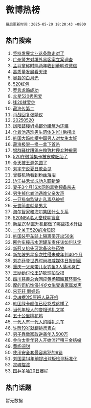# 微博热榜

`最后更新时间：2025-05-20 18:20:43 +0800`

## 热门搜索

1. [坚持发展实业这条路走对了](https://m.weibo.cn/search?containerid=100103type%3D1%26t%3D10%26q%3D%23%E5%9D%9A%E6%8C%81%E5%8F%91%E5%B1%95%E5%AE%9E%E4%B8%9A%E8%BF%99%E6%9D%A1%E8%B7%AF%E8%B5%B0%E5%AF%B9%E4%BA%86%23&stream_entry_id=51&isnewpage=1&extparam=seat%3D1%26filter_type%3Drealtimehot%26stream_entry_id%3D51%26c_type%3D51%26dgr%3D0%26cate%3D10103%26q%3D%2523%25E5%259D%259A%25E6%258C%2581%25E5%258F%2591%25E5%25B1%2595%25E5%25AE%259E%25E4%25B8%259A%25E8%25BF%2599%25E6%259D%25A1%25E8%25B7%25AF%25E8%25B5%25B0%25E5%25AF%25B9%25E4%25BA%2586%2523%26pos%3D0%26display_time%3D1747736442%26pre_seqid%3D17477364424110334470939)
1. [广州警方对境外黑客案立案调查](https://m.weibo.cn/search?containerid=100103type%3D1%26t%3D10%26q%3D%23%E5%B9%BF%E5%B7%9E%E8%AD%A6%E6%96%B9%E5%AF%B9%E5%A2%83%E5%A4%96%E9%BB%91%E5%AE%A2%E6%A1%88%E7%AB%8B%E6%A1%88%E8%B0%83%E6%9F%A5%23&stream_entry_id=31&isnewpage=1&extparam=seat%3D1%26stream_entry_id%3D31%26q%3D%2523%25E5%25B9%25BF%25E5%25B7%259E%25E8%25AD%25A6%25E6%2596%25B9%25E5%25AF%25B9%25E5%25A2%2583%25E5%25A4%2596%25E9%25BB%2591%25E5%25AE%25A2%25E6%25A1%2588%25E7%25AB%258B%25E6%25A1%2588%25E8%25B0%2583%25E6%259F%25A5%2523%26dgr%3D0%26pos%3D0%26filter_type%3Drealtimehot%26flag%3D0%26realpos%3D1%26c_type%3D31%26lcate%3D5001%26cate%3D5001%26band_rank%3D1%26display_time%3D1747736442%26pre_seqid%3D17477364424110334470939)
1. [孟羽童称时隔两年收到董明珠微信](https://m.weibo.cn/search?containerid=100103type%3D1%26t%3D10%26q%3D%23%E5%AD%9F%E7%BE%BD%E7%AB%A5%E7%A7%B0%E6%97%B6%E9%9A%94%E4%B8%A4%E5%B9%B4%E6%94%B6%E5%88%B0%E8%91%A3%E6%98%8E%E7%8F%A0%E5%BE%AE%E4%BF%A1%23&stream_entry_id=31&isnewpage=1&extparam=seat%3D1%26stream_entry_id%3D31%26q%3D%2523%25E5%25AD%259F%25E7%25BE%25BD%25E7%25AB%25A5%25E7%25A7%25B0%25E6%2597%25B6%25E9%259A%2594%25E4%25B8%25A4%25E5%25B9%25B4%25E6%2594%25B6%25E5%2588%25B0%25E8%2591%25A3%25E6%2598%258E%25E7%258F%25A0%25E5%25BE%25AE%25E4%25BF%25A1%2523%26dgr%3D0%26pos%3D1%26filter_type%3Drealtimehot%26flag%3D2%26realpos%3D2%26c_type%3D31%26lcate%3D5001%26cate%3D5001%26band_rank%3D2%26display_time%3D1747736442%26pre_seqid%3D17477364424110334470939)
1. [高质量发展看天津](https://m.weibo.cn/search?containerid=100103type%3D1%26t%3D10%26q%3D%23%E9%AB%98%E8%B4%A8%E9%87%8F%E5%8F%91%E5%B1%95%E7%9C%8B%E5%A4%A9%E6%B4%A5%23&stream_entry_id=31&isnewpage=1&extparam=seat%3D1%26stream_entry_id%3D31%26q%3D%2523%25E9%25AB%2598%25E8%25B4%25A8%25E9%2587%258F%25E5%258F%2591%25E5%25B1%2595%25E7%259C%258B%25E5%25A4%25A9%25E6%25B4%25A5%2523%26dgr%3D0%26pos%3D2%26filter_type%3Drealtimehot%26flag%3D1%26realpos%3D3%26c_type%3D31%26lcate%3D5001%26cate%3D5001%26band_rank%3D3%26display_time%3D1747736442%26pre_seqid%3D17477364424110334470939)
1. [吴磊的白月光](https://m.weibo.cn/search?containerid=100103type%3D1%26t%3D10%26q%3D%23%E5%90%B4%E7%A3%8A%E7%9A%84%E7%99%BD%E6%9C%88%E5%85%89%23&stream_entry_id=31&isnewpage=1&extparam=seat%3D1%26stream_entry_id%3D31%26q%3D%2523%25E5%2590%25B4%25E7%25A3%258A%25E7%259A%2584%25E7%2599%25BD%25E6%259C%2588%25E5%2585%2589%2523%26dgr%3D0%26topic_ad%3D1%26adid%3D286677%26pos%3D3%26filter_type%3Drealtimehot%26band_rank%3D4%26c_type%3D31%26lcate%3D5001%26is_ad_pos%3D1%26cate%3D5001%26display_time%3D1747736442%26pre_seqid%3D17477364424110334470939)
1. [520红包](https://m.weibo.cn/search?containerid=100103type%3D1%26t%3D10%26q%3D520%E7%BA%A2%E5%8C%85&stream_entry_id=31&isnewpage=1&extparam=seat%3D1%26stream_entry_id%3D31%26q%3D520%25E7%25BA%25A2%25E5%258C%2585%26dgr%3D0%26pos%3D4%26filter_type%3Drealtimehot%26flag%3D0%26realpos%3D4%26c_type%3D31%26lcate%3D5001%26cate%3D5001%26band_rank%3D4%26display_time%3D1747736442%26pre_seqid%3D17477364424110334470939)
1. [罗言求婚成功](https://m.weibo.cn/search?containerid=100103type%3D1%26t%3D10%26q%3D%E7%BD%97%E8%A8%80%E6%B1%82%E5%A9%9A%E6%88%90%E5%8A%9F&stream_entry_id=31&isnewpage=1&extparam=seat%3D1%26stream_entry_id%3D31%26q%3D%25E7%25BD%2597%25E8%25A8%2580%25E6%25B1%2582%25E5%25A9%259A%25E6%2588%2590%25E5%258A%259F%26dgr%3D0%26pos%3D5%26filter_type%3Drealtimehot%26flag%3D1%26realpos%3D5%26c_type%3D31%26lcate%3D5001%26cate%3D5001%26band_rank%3D5%26display_time%3D1747736442%26pre_seqid%3D17477364424110334470939)
1. [众星520秀恩爱](https://m.weibo.cn/search?containerid=100103type%3D1%26t%3D10%26q%3D%23%E4%BC%97%E6%98%9F520%E7%A7%80%E6%81%A9%E7%88%B1%23&stream_entry_id=31&isnewpage=1&extparam=seat%3D1%26stream_entry_id%3D31%26q%3D%2523%25E4%25BC%2597%25E6%2598%259F520%25E7%25A7%2580%25E6%2581%25A9%25E7%2588%25B1%2523%26dgr%3D0%26pos%3D6%26filter_type%3Drealtimehot%26flag%3D2%26realpos%3D6%26c_type%3D31%26lcate%3D5001%26cate%3D5001%26band_rank%3D6%26display_time%3D1747736442%26pre_seqid%3D17477364424110334470939)
1. [逢20就爱你](https://m.weibo.cn/search?containerid=100103type%3D1%26t%3D10%26q%3D%23%E9%80%A220%E5%B0%B1%E7%88%B1%E4%BD%A0%23&stream_entry_id=31&isnewpage=1&extparam=seat%3D1%26stream_entry_id%3D31%26q%3D%2523%25E9%2580%25A220%25E5%25B0%25B1%25E7%2588%25B1%25E4%25BD%25A0%2523%26dgr%3D0%26topic_ad%3D1%26adid%3D286619%26pos%3D7%26filter_type%3Drealtimehot%26band_rank%3D7%26c_type%3D31%26lcate%3D5001%26is_ad_pos%3D1%26cate%3D5001%26display_time%3D1747736442%26pre_seqid%3D17477364424110334470939)
1. [藏海传第二](https://m.weibo.cn/search?containerid=100103type%3D1%26t%3D10%26q%3D%23%E8%97%8F%E6%B5%B7%E4%BC%A0%E7%AC%AC%E4%BA%8C%23&stream_entry_id=31&isnewpage=1&extparam=seat%3D1%26stream_entry_id%3D31%26q%3D%2523%25E8%2597%258F%25E6%25B5%25B7%25E4%25BC%25A0%25E7%25AC%25AC%25E4%25BA%258C%2523%26dgr%3D0%26pos%3D8%26filter_type%3Drealtimehot%26flag%3D1%26realpos%3D7%26c_type%3D31%26lcate%3D5001%26cate%3D5001%26band_rank%3D7%26display_time%3D1747736442%26pre_seqid%3D17477364424110334470939)
1. [肖战回复张婧仪](https://m.weibo.cn/search?containerid=100103type%3D1%26t%3D10%26q%3D%23%E8%82%96%E6%88%98%E5%9B%9E%E5%A4%8D%E5%BC%A0%E5%A9%A7%E4%BB%AA%23&stream_entry_id=31&isnewpage=1&extparam=seat%3D1%26stream_entry_id%3D31%26q%3D%2523%25E8%2582%2596%25E6%2588%2598%25E5%259B%259E%25E5%25A4%258D%25E5%25BC%25A0%25E5%25A9%25A7%25E4%25BB%25AA%2523%26dgr%3D0%26pos%3D9%26filter_type%3Drealtimehot%26flag%3D16%26realpos%3D8%26c_type%3D31%26lcate%3D5001%26cate%3D5001%26band_rank%3D8%26display_time%3D1747736442%26pre_seqid%3D17477364424110334470939)
1. [20250520](https://m.weibo.cn/search?containerid=100103type%3D1%26t%3D10%26q%3D%2320250520%23&stream_entry_id=31&isnewpage=1&extparam=seat%3D1%26stream_entry_id%3D31%26q%3D%252320250520%2523%26dgr%3D0%26pos%3D10%26filter_type%3Drealtimehot%26flag%3D1%26realpos%3D9%26c_type%3D31%26lcate%3D5001%26cate%3D5001%26band_rank%3D9%26display_time%3D1747736442%26pre_seqid%3D17477364424110334470939)
1. [凤阳鼓楼坍塌部分建筑为违建](https://m.weibo.cn/search?containerid=100103type%3D1%26t%3D10%26q%3D%23%E5%87%A4%E9%98%B3%E9%BC%93%E6%A5%BC%E5%9D%8D%E5%A1%8C%E9%83%A8%E5%88%86%E5%BB%BA%E7%AD%91%E4%B8%BA%E8%BF%9D%E5%BB%BA%23&stream_entry_id=31&isnewpage=1&extparam=seat%3D1%26stream_entry_id%3D31%26q%3D%2523%25E5%2587%25A4%25E9%2598%25B3%25E9%25BC%2593%25E6%25A5%25BC%25E5%259D%258D%25E5%25A1%258C%25E9%2583%25A8%25E5%2588%2586%25E5%25BB%25BA%25E7%25AD%2591%25E4%25B8%25BA%25E8%25BF%259D%25E5%25BB%25BA%2523%26dgr%3D0%26pos%3D11%26filter_type%3Drealtimehot%26flag%3D1%26realpos%3D10%26c_type%3D31%26lcate%3D5001%26cate%3D5001%26band_rank%3D10%26display_time%3D1747736442%26pre_seqid%3D17477364424110334470939)
1. [化粪池遇难男生遗体3小时后捞出](https://m.weibo.cn/search?containerid=100103type%3D1%26t%3D10%26q%3D%23%E5%8C%96%E7%B2%AA%E6%B1%A0%E9%81%87%E9%9A%BE%E7%94%B7%E7%94%9F%E9%81%97%E4%BD%933%E5%B0%8F%E6%97%B6%E5%90%8E%E6%8D%9E%E5%87%BA%23&stream_entry_id=31&isnewpage=1&extparam=seat%3D1%26stream_entry_id%3D31%26q%3D%2523%25E5%258C%2596%25E7%25B2%25AA%25E6%25B1%25A0%25E9%2581%2587%25E9%259A%25BE%25E7%2594%25B7%25E7%2594%259F%25E9%2581%2597%25E4%25BD%25933%25E5%25B0%258F%25E6%2597%25B6%25E5%2590%258E%25E6%258D%259E%25E5%2587%25BA%2523%26dgr%3D0%26pos%3D12%26filter_type%3Drealtimehot%26flag%3D1%26realpos%3D11%26c_type%3D31%26lcate%3D5001%26cate%3D5001%26band_rank%3D11%26display_time%3D1747736442%26pre_seqid%3D17477364424110334470939)
1. [韩国大妈吐槽中国男人对女生太好](https://m.weibo.cn/search?containerid=100103type%3D1%26t%3D10%26q%3D%E9%9F%A9%E5%9B%BD%E5%A4%A7%E5%A6%88%E5%90%90%E6%A7%BD%E4%B8%AD%E5%9B%BD%E7%94%B7%E4%BA%BA%E5%AF%B9%E5%A5%B3%E7%94%9F%E5%A4%AA%E5%A5%BD&stream_entry_id=31&isnewpage=1&extparam=seat%3D1%26stream_entry_id%3D31%26q%3D%25E9%259F%25A9%25E5%259B%25BD%25E5%25A4%25A7%25E5%25A6%2588%25E5%2590%2590%25E6%25A7%25BD%25E4%25B8%25AD%25E5%259B%25BD%25E7%2594%25B7%25E4%25BA%25BA%25E5%25AF%25B9%25E5%25A5%25B3%25E7%2594%259F%25E5%25A4%25AA%25E5%25A5%25BD%26dgr%3D0%26pos%3D13%26filter_type%3Drealtimehot%26flag%3D2%26realpos%3D12%26c_type%3D31%26lcate%3D5001%26cate%3D5001%26band_rank%3D12%26display_time%3D1747736442%26pre_seqid%3D17477364424110334470939)
1. [藏海极限一换一拿下首杀](https://m.weibo.cn/search?containerid=100103type%3D1%26t%3D10%26q%3D%23%E8%97%8F%E6%B5%B7%E6%9E%81%E9%99%90%E4%B8%80%E6%8D%A2%E4%B8%80%E6%8B%BF%E4%B8%8B%E9%A6%96%E6%9D%80%23&stream_entry_id=31&isnewpage=1&extparam=seat%3D1%26stream_entry_id%3D31%26q%3D%2523%25E8%2597%258F%25E6%25B5%25B7%25E6%259E%2581%25E9%2599%2590%25E4%25B8%2580%25E6%258D%25A2%25E4%25B8%2580%25E6%258B%25BF%25E4%25B8%258B%25E9%25A6%2596%25E6%259D%2580%2523%26dgr%3D0%26pos%3D14%26filter_type%3Drealtimehot%26flag%3D1%26realpos%3D13%26c_type%3D31%26lcate%3D5001%26cate%3D5001%26band_rank%3D13%26display_time%3D1747736442%26pre_seqid%3D17477364424110334470939)
1. [猴群骚扰糟蹋庄稼致村民弃种搬家](https://m.weibo.cn/search?containerid=100103type%3D1%26t%3D10%26q%3D%23%E7%8C%B4%E7%BE%A4%E9%AA%9A%E6%89%B0%E7%B3%9F%E8%B9%8B%E5%BA%84%E7%A8%BC%E8%87%B4%E6%9D%91%E6%B0%91%E5%BC%83%E7%A7%8D%E6%90%AC%E5%AE%B6%23&stream_entry_id=31&isnewpage=1&extparam=seat%3D1%26stream_entry_id%3D31%26q%3D%2523%25E7%258C%25B4%25E7%25BE%25A4%25E9%25AA%259A%25E6%2589%25B0%25E7%25B3%259F%25E8%25B9%258B%25E5%25BA%2584%25E7%25A8%25BC%25E8%2587%25B4%25E6%259D%2591%25E6%25B0%2591%25E5%25BC%2583%25E7%25A7%258D%25E6%2590%25AC%25E5%25AE%25B6%2523%26dgr%3D0%26pos%3D15%26filter_type%3Drealtimehot%26flag%3D1%26realpos%3D14%26c_type%3D31%26lcate%3D5001%26cate%3D5001%26band_rank%3D14%26display_time%3D1747736442%26pre_seqid%3D17477364424110334470939)
1. [520在微博集卡被宠成胚胎了](https://m.weibo.cn/search?containerid=100103type%3D1%26t%3D10%26q%3D%23520%E5%9C%A8%E5%BE%AE%E5%8D%9A%E9%9B%86%E5%8D%A1%E8%A2%AB%E5%AE%A0%E6%88%90%E8%83%9A%E8%83%8E%E4%BA%86%23&stream_entry_id=31&isnewpage=1&extparam=seat%3D1%26stream_entry_id%3D31%26q%3D%2523520%25E5%259C%25A8%25E5%25BE%25AE%25E5%258D%259A%25E9%259B%2586%25E5%258D%25A1%25E8%25A2%25AB%25E5%25AE%25A0%25E6%2588%2590%25E8%2583%259A%25E8%2583%258E%25E4%25BA%2586%2523%26dgr%3D0%26adid%3D286891%26pos%3D16%26filter_type%3Drealtimehot%26flag%3D1%26realpos%3D15%26c_type%3D31%26lcate%3D5001%26cate%3D5001%26band_rank%3D15%26display_time%3D1747736442%26pre_seqid%3D17477364424110334470939)
1. [今天被王源包圆了](https://m.weibo.cn/search?containerid=100103type%3D1%26t%3D10%26q%3D%23%E4%BB%8A%E5%A4%A9%E8%A2%AB%E7%8E%8B%E6%BA%90%E5%8C%85%E5%9C%86%E4%BA%86%23&stream_entry_id=31&isnewpage=1&extparam=seat%3D1%26stream_entry_id%3D31%26q%3D%2523%25E4%25BB%258A%25E5%25A4%25A9%25E8%25A2%25AB%25E7%258E%258B%25E6%25BA%2590%25E5%258C%2585%25E5%259C%2586%25E4%25BA%2586%2523%26dgr%3D0%26pos%3D17%26filter_type%3Drealtimehot%26flag%3D1%26realpos%3D16%26c_type%3D31%26lcate%3D5001%26cate%3D5001%26band_rank%3D16%26display_time%3D1747736442%26pre_seqid%3D17477364424110334470939)
1. [刘宇宁说夏日歌会见](https://m.weibo.cn/search?containerid=100103type%3D1%26t%3D10%26q%3D%23%E5%88%98%E5%AE%87%E5%AE%81%E8%AF%B4%E5%A4%8F%E6%97%A5%E6%AD%8C%E4%BC%9A%E8%A7%81%23&stream_entry_id=31&isnewpage=1&extparam=seat%3D1%26stream_entry_id%3D31%26q%3D%2523%25E5%2588%2598%25E5%25AE%2587%25E5%25AE%2581%25E8%25AF%25B4%25E5%25A4%258F%25E6%2597%25A5%25E6%25AD%258C%25E4%25BC%259A%25E8%25A7%2581%2523%26dgr%3D0%26pos%3D18%26filter_type%3Drealtimehot%26flag%3D1%26realpos%3D17%26c_type%3D31%26lcate%3D5001%26cate%3D5001%26band_rank%3D17%26display_time%3D1747736442%26pre_seqid%3D17477364424110334470939)
1. [曾黎机场看到粉丝落泪](https://m.weibo.cn/search?containerid=100103type%3D1%26t%3D10%26q%3D%23%E6%9B%BE%E9%BB%8E%E6%9C%BA%E5%9C%BA%E7%9C%8B%E5%88%B0%E7%B2%89%E4%B8%9D%E8%90%BD%E6%B3%AA%23&stream_entry_id=31&isnewpage=1&extparam=seat%3D1%26stream_entry_id%3D31%26q%3D%2523%25E6%259B%25BE%25E9%25BB%258E%25E6%259C%25BA%25E5%259C%25BA%25E7%259C%258B%25E5%2588%25B0%25E7%25B2%2589%25E4%25B8%259D%25E8%2590%25BD%25E6%25B3%25AA%2523%26dgr%3D0%26pos%3D19%26filter_type%3Drealtimehot%26flag%3D1%26realpos%3D18%26c_type%3D31%26lcate%3D5001%26cate%3D5001%26band_rank%3D18%26display_time%3D1747736442%26pre_seqid%3D17477364424110334470939)
1. [边江益禾堂成功入职新浪](https://m.weibo.cn/search?containerid=100103type%3D1%26t%3D10%26q%3D%23%E8%BE%B9%E6%B1%9F%E7%9B%8A%E7%A6%BE%E5%A0%82%E6%88%90%E5%8A%9F%E5%85%A5%E8%81%8C%E6%96%B0%E6%B5%AA%23&stream_entry_id=31&isnewpage=1&extparam=seat%3D1%26stream_entry_id%3D31%26q%3D%2523%25E8%25BE%25B9%25E6%25B1%259F%25E7%259B%258A%25E7%25A6%25BE%25E5%25A0%2582%25E6%2588%2590%25E5%258A%259F%25E5%2585%25A5%25E8%2581%258C%25E6%2596%25B0%25E6%25B5%25AA%2523%26dgr%3D0%26pos%3D20%26filter_type%3Drealtimehot%26flag%3D1%26realpos%3D19%26c_type%3D31%26lcate%3D5001%26cate%3D5001%26band_rank%3D19%26display_time%3D1747736442%26pre_seqid%3D17477364424110334470939)
1. [妻子3个月16次网购毒物预备杀夫](https://m.weibo.cn/search?containerid=100103type%3D1%26t%3D10%26q%3D%23%E5%A6%BB%E5%AD%903%E4%B8%AA%E6%9C%8816%E6%AC%A1%E7%BD%91%E8%B4%AD%E6%AF%92%E7%89%A9%E9%A2%84%E5%A4%87%E6%9D%80%E5%A4%AB%23&stream_entry_id=31&isnewpage=1&extparam=seat%3D1%26stream_entry_id%3D31%26q%3D%2523%25E5%25A6%25BB%25E5%25AD%25903%25E4%25B8%25AA%25E6%259C%258816%25E6%25AC%25A1%25E7%25BD%2591%25E8%25B4%25AD%25E6%25AF%2592%25E7%2589%25A9%25E9%25A2%2584%25E5%25A4%2587%25E6%259D%2580%25E5%25A4%25AB%2523%26dgr%3D0%26pos%3D21%26filter_type%3Drealtimehot%26flag%3D0%26realpos%3D20%26c_type%3D31%26lcate%3D5001%26cate%3D5001%26band_rank%3D20%26display_time%3D1747736442%26pre_seqid%3D17477364424110334470939)
1. [男生掉化粪池遇难父亲发声](https://m.weibo.cn/search?containerid=100103type%3D1%26t%3D10%26q%3D%23%E7%94%B7%E7%94%9F%E6%8E%89%E5%8C%96%E7%B2%AA%E6%B1%A0%E9%81%87%E9%9A%BE%E7%88%B6%E4%BA%B2%E5%8F%91%E5%A3%B0%23&stream_entry_id=31&isnewpage=1&extparam=seat%3D1%26stream_entry_id%3D31%26q%3D%2523%25E7%2594%25B7%25E7%2594%259F%25E6%258E%2589%25E5%258C%2596%25E7%25B2%25AA%25E6%25B1%25A0%25E9%2581%2587%25E9%259A%25BE%25E7%2588%25B6%25E4%25BA%25B2%25E5%258F%2591%25E5%25A3%25B0%2523%26dgr%3D0%26pos%3D22%26filter_type%3Drealtimehot%26flag%3D1%26realpos%3D21%26c_type%3D31%26lcate%3D5001%26cate%3D5001%26band_rank%3D21%26display_time%3D1747736442%26pre_seqid%3D17477364424110334470939)
1. [一只猫向监狱走私毒品被抓](https://m.weibo.cn/search?containerid=100103type%3D1%26t%3D10%26q%3D%23%E4%B8%80%E5%8F%AA%E7%8C%AB%E5%90%91%E7%9B%91%E7%8B%B1%E8%B5%B0%E7%A7%81%E6%AF%92%E5%93%81%E8%A2%AB%E6%8A%93%23&stream_entry_id=31&isnewpage=1&extparam=seat%3D1%26stream_entry_id%3D31%26q%3D%2523%25E4%25B8%2580%25E5%258F%25AA%25E7%258C%25AB%25E5%2590%2591%25E7%259B%2591%25E7%258B%25B1%25E8%25B5%25B0%25E7%25A7%2581%25E6%25AF%2592%25E5%2593%2581%25E8%25A2%25AB%25E6%258A%2593%2523%26dgr%3D0%26pos%3D23%26filter_type%3Drealtimehot%26flag%3D0%26realpos%3D22%26c_type%3D31%26lcate%3D5001%26cate%3D5001%26band_rank%3D22%26display_time%3D1747736442%26pre_seqid%3D17477364424110334470939)
1. [无畏简直就是男大](https://m.weibo.cn/search?containerid=100103type%3D1%26t%3D10%26q%3D%E6%97%A0%E7%95%8F%E7%AE%80%E7%9B%B4%E5%B0%B1%E6%98%AF%E7%94%B7%E5%A4%A7&stream_entry_id=31&isnewpage=1&extparam=seat%3D1%26stream_entry_id%3D31%26q%3D%25E6%2597%25A0%25E7%2595%258F%25E7%25AE%2580%25E7%259B%25B4%25E5%25B0%25B1%25E6%2598%25AF%25E7%2594%25B7%25E5%25A4%25A7%26dgr%3D0%26pos%3D24%26filter_type%3Drealtimehot%26flag%3D1%26realpos%3D23%26c_type%3D31%26lcate%3D5001%26cate%3D5001%26band_rank%3D23%26display_time%3D1747736442%26pre_seqid%3D17477364424110334470939)
1. [海尔智家和海尔集团什么关系](https://m.weibo.cn/search?containerid=100103type%3D1%26t%3D10%26q%3D%23%E6%B5%B7%E5%B0%94%E6%99%BA%E5%AE%B6%E5%92%8C%E6%B5%B7%E5%B0%94%E9%9B%86%E5%9B%A2%E4%BB%80%E4%B9%88%E5%85%B3%E7%B3%BB%23&stream_entry_id=31&isnewpage=1&extparam=seat%3D1%26stream_entry_id%3D31%26q%3D%2523%25E6%25B5%25B7%25E5%25B0%2594%25E6%2599%25BA%25E5%25AE%25B6%25E5%2592%258C%25E6%25B5%25B7%25E5%25B0%2594%25E9%259B%2586%25E5%259B%25A2%25E4%25BB%2580%25E4%25B9%2588%25E5%2585%25B3%25E7%25B3%25BB%2523%26dgr%3D0%26pos%3D25%26filter_type%3Drealtimehot%26flag%3D1%26realpos%3D24%26c_type%3D31%26lcate%3D5001%26cate%3D5001%26band_rank%3D24%26display_time%3D1747736442%26pre_seqid%3D17477364424110334470939)
1. [520NBA名人堂球星盲盒](https://m.weibo.cn/search?containerid=100103type%3D1%26t%3D10%26q%3D%23520NBA%E5%90%8D%E4%BA%BA%E5%A0%82%E7%90%83%E6%98%9F%E7%9B%B2%E7%9B%92%23&stream_entry_id=31&isnewpage=1&extparam=seat%3D1%26stream_entry_id%3D31%26q%3D%2523520NBA%25E5%2590%258D%25E4%25BA%25BA%25E5%25A0%2582%25E7%2590%2583%25E6%2598%259F%25E7%259B%25B2%25E7%259B%2592%2523%26dgr%3D0%26pos%3D26%26filter_type%3Drealtimehot%26flag%3D1%26realpos%3D25%26c_type%3D31%26lcate%3D5001%26cate%3D5001%26band_rank%3D25%26display_time%3D1747736442%26pre_seqid%3D17477364424110334470939)
1. [新型Z9M直升机都做了哪些技术升级](https://m.weibo.cn/search?containerid=100103type%3D1%26t%3D10%26q%3D%23%E6%96%B0%E5%9E%8BZ9M%E7%9B%B4%E5%8D%87%E6%9C%BA%E9%83%BD%E5%81%9A%E4%BA%86%E5%93%AA%E4%BA%9B%E6%8A%80%E6%9C%AF%E5%8D%87%E7%BA%A7%23&stream_entry_id=31&isnewpage=1&extparam=seat%3D1%26stream_entry_id%3D31%26q%3D%2523%25E6%2596%25B0%25E5%259E%258BZ9M%25E7%259B%25B4%25E5%258D%2587%25E6%259C%25BA%25E9%2583%25BD%25E5%2581%259A%25E4%25BA%2586%25E5%2593%25AA%25E4%25BA%259B%25E6%258A%2580%25E6%259C%25AF%25E5%258D%2587%25E7%25BA%25A7%2523%26dgr%3D0%26is_ai_ask%3D1%26pos%3D27%26filter_type%3Drealtimehot%26flag%3D1%26realpos%3D26%26c_type%3D31%26lcate%3D5001%26cate%3D5001%26band_rank%3D26%26display_time%3D1747736442%26pre_seqid%3D17477364424110334470939)
1. [一个关于520的冷知识](https://m.weibo.cn/search?containerid=100103type%3D1%26t%3D10%26q%3D%23%E4%B8%80%E4%B8%AA%E5%85%B3%E4%BA%8E520%E7%9A%84%E5%86%B7%E7%9F%A5%E8%AF%86%23&stream_entry_id=31&isnewpage=1&extparam=seat%3D1%26stream_entry_id%3D31%26q%3D%2523%25E4%25B8%2580%25E4%25B8%25AA%25E5%2585%25B3%25E4%25BA%258E520%25E7%259A%2584%25E5%2586%25B7%25E7%259F%25A5%25E8%25AF%2586%2523%26dgr%3D0%26pos%3D28%26filter_type%3Drealtimehot%26flag%3D1%26realpos%3D27%26c_type%3D31%26lcate%3D5001%26cate%3D5001%26band_rank%3D27%26display_time%3D1747736442%26pre_seqid%3D17477364424110334470939)
1. [韩国装甲车骑上隔离带开出50米](https://m.weibo.cn/search?containerid=100103type%3D1%26t%3D10%26q%3D%23%E9%9F%A9%E5%9B%BD%E8%A3%85%E7%94%B2%E8%BD%A6%E9%AA%91%E4%B8%8A%E9%9A%94%E7%A6%BB%E5%B8%A6%E5%BC%80%E5%87%BA50%E7%B1%B3%23&stream_entry_id=31&isnewpage=1&extparam=seat%3D1%26stream_entry_id%3D31%26q%3D%2523%25E9%259F%25A9%25E5%259B%25BD%25E8%25A3%2585%25E7%2594%25B2%25E8%25BD%25A6%25E9%25AA%2591%25E4%25B8%258A%25E9%259A%2594%25E7%25A6%25BB%25E5%25B8%25A6%25E5%25BC%2580%25E5%2587%25BA50%25E7%25B1%25B3%2523%26dgr%3D0%26pos%3D29%26filter_type%3Drealtimehot%26flag%3D1%26realpos%3D28%26c_type%3D31%26lcate%3D5001%26cate%3D5001%26band_rank%3D28%26display_time%3D1747736442%26pre_seqid%3D17477364424110334470939)
1. [网约车撞击水泥罐车责任该如何认定](https://m.weibo.cn/search?containerid=100103type%3D1%26t%3D10%26q%3D%E7%BD%91%E7%BA%A6%E8%BD%A6%E6%92%9E%E5%87%BB%E6%B0%B4%E6%B3%A5%E7%BD%90%E8%BD%A6%E8%B4%A3%E4%BB%BB%E8%AF%A5%E5%A6%82%E4%BD%95%E8%AE%A4%E5%AE%9A&stream_entry_id=31&isnewpage=1&extparam=seat%3D1%26stream_entry_id%3D31%26q%3D%25E7%25BD%2591%25E7%25BA%25A6%25E8%25BD%25A6%25E6%2592%259E%25E5%2587%25BB%25E6%25B0%25B4%25E6%25B3%25A5%25E7%25BD%2590%25E8%25BD%25A6%25E8%25B4%25A3%25E4%25BB%25BB%25E8%25AF%25A5%25E5%25A6%2582%25E4%25BD%2595%25E8%25AE%25A4%25E5%25AE%259A%26dgr%3D0%26is_ai_ask%3D1%26pos%3D30%26filter_type%3Drealtimehot%26flag%3D1%26realpos%3D29%26c_type%3D31%26lcate%3D5001%26cate%3D5001%26band_rank%3D29%26display_time%3D1747736442%26pre_seqid%3D17477364424110334470939)
1. [新冠又抬头可常备这些药物](https://m.weibo.cn/search?containerid=100103type%3D1%26t%3D10%26q%3D%E6%96%B0%E5%86%A0%E5%8F%88%E6%8A%AC%E5%A4%B4%E5%8F%AF%E5%B8%B8%E5%A4%87%E8%BF%99%E4%BA%9B%E8%8D%AF%E7%89%A9&stream_entry_id=31&isnewpage=1&extparam=seat%3D1%26stream_entry_id%3D31%26q%3D%25E6%2596%25B0%25E5%2586%25A0%25E5%258F%2588%25E6%258A%25AC%25E5%25A4%25B4%25E5%258F%25AF%25E5%25B8%25B8%25E5%25A4%2587%25E8%25BF%2599%25E4%25BA%259B%25E8%258D%25AF%25E7%2589%25A9%26dgr%3D0%26pos%3D31%26filter_type%3Drealtimehot%26flag%3D0%26realpos%3D30%26c_type%3D31%26lcate%3D5001%26cate%3D5001%26band_rank%3D30%26display_time%3D1747736442%26pre_seqid%3D17477364424110334470939)
1. [新加坡男星多次性侵未成年判40个月](https://m.weibo.cn/search?containerid=100103type%3D1%26t%3D10%26q%3D%23%E6%96%B0%E5%8A%A0%E5%9D%A1%E7%94%B7%E6%98%9F%E5%A4%9A%E6%AC%A1%E6%80%A7%E4%BE%B5%E6%9C%AA%E6%88%90%E5%B9%B4%E5%88%A440%E4%B8%AA%E6%9C%88%23&stream_entry_id=31&isnewpage=1&extparam=seat%3D1%26stream_entry_id%3D31%26q%3D%2523%25E6%2596%25B0%25E5%258A%25A0%25E5%259D%25A1%25E7%2594%25B7%25E6%2598%259F%25E5%25A4%259A%25E6%25AC%25A1%25E6%2580%25A7%25E4%25BE%25B5%25E6%259C%25AA%25E6%2588%2590%25E5%25B9%25B4%25E5%2588%25A440%25E4%25B8%25AA%25E6%259C%2588%2523%26dgr%3D0%26pos%3D32%26filter_type%3Drealtimehot%26flag%3D0%26realpos%3D31%26c_type%3D31%26lcate%3D5001%26cate%3D5001%26band_rank%3D31%26display_time%3D1747736442%26pre_seqid%3D17477364424110334470939)
1. [刘亦菲登世界时尚权威媒体日报封面](https://m.weibo.cn/search?containerid=100103type%3D1%26t%3D10%26q%3D%23%E5%88%98%E4%BA%A6%E8%8F%B2%E7%99%BB%E4%B8%96%E7%95%8C%E6%97%B6%E5%B0%9A%E6%9D%83%E5%A8%81%E5%AA%92%E4%BD%93%E6%97%A5%E6%8A%A5%E5%B0%81%E9%9D%A2%23&stream_entry_id=31&isnewpage=1&extparam=seat%3D1%26stream_entry_id%3D31%26q%3D%2523%25E5%2588%2598%25E4%25BA%25A6%25E8%258F%25B2%25E7%2599%25BB%25E4%25B8%2596%25E7%2595%258C%25E6%2597%25B6%25E5%25B0%259A%25E6%259D%2583%25E5%25A8%2581%25E5%25AA%2592%25E4%25BD%2593%25E6%2597%25A5%25E6%258A%25A5%25E5%25B0%2581%25E9%259D%25A2%2523%26dgr%3D0%26pos%3D33%26filter_type%3Drealtimehot%26flag%3D1%26realpos%3D32%26c_type%3D31%26lcate%3D5001%26cate%3D5001%26band_rank%3D32%26display_time%3D1747736442%26pre_seqid%3D17477364424110334470939)
1. [重庆一父亲带儿女钓鱼3人落水身亡](https://m.weibo.cn/search?containerid=100103type%3D1%26t%3D10%26q%3D%23%E9%87%8D%E5%BA%86%E4%B8%80%E7%88%B6%E4%BA%B2%E5%B8%A6%E5%84%BF%E5%A5%B3%E9%92%93%E9%B1%BC3%E4%BA%BA%E8%90%BD%E6%B0%B4%E8%BA%AB%E4%BA%A1%23&stream_entry_id=31&isnewpage=1&extparam=seat%3D1%26stream_entry_id%3D31%26q%3D%2523%25E9%2587%258D%25E5%25BA%2586%25E4%25B8%2580%25E7%2588%25B6%25E4%25BA%25B2%25E5%25B8%25A6%25E5%2584%25BF%25E5%25A5%25B3%25E9%2592%2593%25E9%25B1%25BC3%25E4%25BA%25BA%25E8%2590%25BD%25E6%25B0%25B4%25E8%25BA%25AB%25E4%25BA%25A1%2523%26dgr%3D0%26pos%3D34%26filter_type%3Drealtimehot%26flag%3D0%26realpos%3D33%26c_type%3D31%26lcate%3D5001%26cate%3D5001%26band_rank%3D33%26display_time%3D1747736442%26pre_seqid%3D17477364424110334470939)
1. [王励勤讨论王楚钦球拍受损](https://m.weibo.cn/search?containerid=100103type%3D1%26t%3D10%26q%3D%23%E7%8E%8B%E5%8A%B1%E5%8B%A4%E8%AE%A8%E8%AE%BA%E7%8E%8B%E6%A5%9A%E9%92%A6%E7%90%83%E6%8B%8D%E5%8F%97%E6%8D%9F%23&stream_entry_id=31&isnewpage=1&extparam=seat%3D1%26stream_entry_id%3D31%26q%3D%2523%25E7%258E%258B%25E5%258A%25B1%25E5%258B%25A4%25E8%25AE%25A8%25E8%25AE%25BA%25E7%258E%258B%25E6%25A5%259A%25E9%2592%25A6%25E7%2590%2583%25E6%258B%258D%25E5%258F%2597%25E6%258D%259F%2523%26dgr%3D0%26pos%3D35%26filter_type%3Drealtimehot%26flag%3D0%26realpos%3D34%26c_type%3D31%26lcate%3D5001%26cate%3D5001%26band_rank%3D34%26display_time%3D1747736442%26pre_seqid%3D17477364424110334470939)
1. [四川慈善总会回应黄杨钿甜耳环事件](https://m.weibo.cn/search?containerid=100103type%3D1%26t%3D10%26q%3D%23%E5%9B%9B%E5%B7%9D%E6%85%88%E5%96%84%E6%80%BB%E4%BC%9A%E5%9B%9E%E5%BA%94%E9%BB%84%E6%9D%A8%E9%92%BF%E7%94%9C%E8%80%B3%E7%8E%AF%E4%BA%8B%E4%BB%B6%23&stream_entry_id=31&isnewpage=1&extparam=seat%3D1%26stream_entry_id%3D31%26q%3D%2523%25E5%259B%259B%25E5%25B7%259D%25E6%2585%2588%25E5%2596%2584%25E6%2580%25BB%25E4%25BC%259A%25E5%259B%259E%25E5%25BA%2594%25E9%25BB%2584%25E6%259D%25A8%25E9%2592%25BF%25E7%2594%259C%25E8%2580%25B3%25E7%258E%25AF%25E4%25BA%258B%25E4%25BB%25B6%2523%26dgr%3D0%26pos%3D36%26filter_type%3Drealtimehot%26flag%3D0%26realpos%3D35%26c_type%3D31%26lcate%3D5001%26cate%3D5001%26band_rank%3D35%26display_time%3D1747736442%26pre_seqid%3D17477364424110334470939)
1. [摩的司机性侵14岁女生受害家属发声](https://m.weibo.cn/search?containerid=100103type%3D1%26t%3D10%26q%3D%23%E6%91%A9%E7%9A%84%E5%8F%B8%E6%9C%BA%E6%80%A7%E4%BE%B514%E5%B2%81%E5%A5%B3%E7%94%9F%E5%8F%97%E5%AE%B3%E5%AE%B6%E5%B1%9E%E5%8F%91%E5%A3%B0%23&stream_entry_id=31&isnewpage=1&extparam=seat%3D1%26stream_entry_id%3D31%26q%3D%2523%25E6%2591%25A9%25E7%259A%2584%25E5%258F%25B8%25E6%259C%25BA%25E6%2580%25A7%25E4%25BE%25B514%25E5%25B2%2581%25E5%25A5%25B3%25E7%2594%259F%25E5%258F%2597%25E5%25AE%25B3%25E5%25AE%25B6%25E5%25B1%259E%25E5%258F%2591%25E5%25A3%25B0%2523%26dgr%3D0%26pos%3D37%26filter_type%3Drealtimehot%26flag%3D0%26realpos%3D36%26c_type%3D31%26lcate%3D5001%26cate%3D5001%26band_rank%3D36%26display_time%3D1747736442%26pre_seqid%3D17477364424110334470939)
1. [宋亚轩 鹅妈妈](https://m.weibo.cn/search?containerid=100103type%3D1%26t%3D10%26q%3D%E5%AE%8B%E4%BA%9A%E8%BD%A9+%E9%B9%85%E5%A6%88%E5%A6%88&stream_entry_id=31&isnewpage=1&extparam=seat%3D1%26stream_entry_id%3D31%26q%3D%25E5%25AE%258B%25E4%25BA%259A%25E8%25BD%25A9%2520%25E9%25B9%2585%25E5%25A6%2588%25E5%25A6%2588%26dgr%3D0%26pos%3D38%26filter_type%3Drealtimehot%26flag%3D0%26realpos%3D37%26c_type%3D31%26lcate%3D5001%26cate%3D5001%26band_rank%3D37%26display_time%3D1747736442%26pre_seqid%3D17477364424110334470939)
1. [灵魂摆渡5原班人马开机](https://m.weibo.cn/search?containerid=100103type%3D1%26t%3D10%26q%3D%23%E7%81%B5%E9%AD%82%E6%91%86%E6%B8%A15%E5%8E%9F%E7%8F%AD%E4%BA%BA%E9%A9%AC%E5%BC%80%E6%9C%BA%23&stream_entry_id=31&isnewpage=1&extparam=seat%3D1%26stream_entry_id%3D31%26q%3D%2523%25E7%2581%25B5%25E9%25AD%2582%25E6%2591%2586%25E6%25B8%25A15%25E5%258E%259F%25E7%258F%25AD%25E4%25BA%25BA%25E9%25A9%25AC%25E5%25BC%2580%25E6%259C%25BA%2523%26dgr%3D0%26pos%3D39%26filter_type%3Drealtimehot%26flag%3D1%26realpos%3D38%26c_type%3D31%26lcate%3D5001%26cate%3D5001%26band_rank%3D38%26display_time%3D1747736442%26pre_seqid%3D17477364424110334470939)
1. [韩团绿卡颜值已经卷成这样了](https://m.weibo.cn/search?containerid=100103type%3D1%26t%3D10%26q%3D%E9%9F%A9%E5%9B%A2%E7%BB%BF%E5%8D%A1%E9%A2%9C%E5%80%BC%E5%B7%B2%E7%BB%8F%E5%8D%B7%E6%88%90%E8%BF%99%E6%A0%B7%E4%BA%86&stream_entry_id=31&isnewpage=1&extparam=seat%3D1%26stream_entry_id%3D31%26q%3D%25E9%259F%25A9%25E5%259B%25A2%25E7%25BB%25BF%25E5%258D%25A1%25E9%25A2%259C%25E5%2580%25BC%25E5%25B7%25B2%25E7%25BB%258F%25E5%258D%25B7%25E6%2588%2590%25E8%25BF%2599%25E6%25A0%25B7%25E4%25BA%2586%26dgr%3D0%26pos%3D40%26filter_type%3Drealtimehot%26flag%3D1%26realpos%3D39%26c_type%3D31%26lcate%3D5001%26cate%3D5001%26band_rank%3D39%26display_time%3D1747736442%26pre_seqid%3D17477364424110334470939)
1. [当代年轻人的变相送礼文学](https://m.weibo.cn/search?containerid=100103type%3D1%26t%3D10%26q%3D%E5%BD%93%E4%BB%A3%E5%B9%B4%E8%BD%BB%E4%BA%BA%E7%9A%84%E5%8F%98%E7%9B%B8%E9%80%81%E7%A4%BC%E6%96%87%E5%AD%A6&stream_entry_id=31&isnewpage=1&extparam=seat%3D1%26stream_entry_id%3D31%26q%3D%25E5%25BD%2593%25E4%25BB%25A3%25E5%25B9%25B4%25E8%25BD%25BB%25E4%25BA%25BA%25E7%259A%2584%25E5%258F%2598%25E7%259B%25B8%25E9%2580%2581%25E7%25A4%25BC%25E6%2596%2587%25E5%25AD%25A6%26dgr%3D0%26pos%3D41%26filter_type%3Drealtimehot%26flag%3D1%26realpos%3D40%26c_type%3D31%26lcate%3D5001%26cate%3D5001%26band_rank%3D40%26display_time%3D1747736442%26pre_seqid%3D17477364424110334470939)
1. [五十公里桃花坞](https://m.weibo.cn/search?containerid=100103type%3D1%26t%3D10%26q%3D%E4%BA%94%E5%8D%81%E5%85%AC%E9%87%8C%E6%A1%83%E8%8A%B1%E5%9D%9E&stream_entry_id=31&isnewpage=1&extparam=seat%3D1%26stream_entry_id%3D31%26q%3D%25E4%25BA%2594%25E5%258D%2581%25E5%2585%25AC%25E9%2587%258C%25E6%25A1%2583%25E8%258A%25B1%25E5%259D%259E%26dgr%3D0%26pos%3D42%26filter_type%3Drealtimehot%26flag%3D1%26realpos%3D41%26c_type%3D31%26lcate%3D5001%26cate%3D5001%26band_rank%3D41%26display_time%3D1747736442%26pre_seqid%3D17477364424110334470939)
1. [一代人有一代人的婚礼头车](https://m.weibo.cn/search?containerid=100103type%3D1%26t%3D10%26q%3D%23%E4%B8%80%E4%BB%A3%E4%BA%BA%E6%9C%89%E4%B8%80%E4%BB%A3%E4%BA%BA%E7%9A%84%E5%A9%9A%E7%A4%BC%E5%A4%B4%E8%BD%A6%23&stream_entry_id=31&isnewpage=1&extparam=seat%3D1%26stream_entry_id%3D31%26q%3D%2523%25E4%25B8%2580%25E4%25BB%25A3%25E4%25BA%25BA%25E6%259C%2589%25E4%25B8%2580%25E4%25BB%25A3%25E4%25BA%25BA%25E7%259A%2584%25E5%25A9%259A%25E7%25A4%25BC%25E5%25A4%25B4%25E8%25BD%25A6%2523%26dgr%3D0%26pos%3D43%26filter_type%3Drealtimehot%26flag%3D1%26realpos%3D42%26c_type%3D31%26lcate%3D5001%26cate%3D5001%26band_rank%3D42%26display_time%3D1747736442%26pre_seqid%3D17477364424110334470939)
1. [许昕19岁就跟姚彦表白](https://m.weibo.cn/search?containerid=100103type%3D1%26t%3D10%26q%3D%23%E8%AE%B8%E6%98%9519%E5%B2%81%E5%B0%B1%E8%B7%9F%E5%A7%9A%E5%BD%A6%E8%A1%A8%E7%99%BD%23&stream_entry_id=31&isnewpage=1&extparam=seat%3D1%26stream_entry_id%3D31%26q%3D%2523%25E8%25AE%25B8%25E6%2598%259519%25E5%25B2%2581%25E5%25B0%25B1%25E8%25B7%259F%25E5%25A7%259A%25E5%25BD%25A6%25E8%25A1%25A8%25E7%2599%25BD%2523%26dgr%3D0%26pos%3D44%26filter_type%3Drealtimehot%26flag%3D1%26realpos%3D43%26c_type%3D31%26lcate%3D5001%26cate%3D5001%26band_rank%3D43%26display_time%3D1747736442%26pre_seqid%3D17477364424110334470939)
1. [男子靠做家政逆袭年入500万](https://m.weibo.cn/search?containerid=100103type%3D1%26t%3D10%26q%3D%23%E7%94%B7%E5%AD%90%E9%9D%A0%E5%81%9A%E5%AE%B6%E6%94%BF%E9%80%86%E8%A2%AD%E5%B9%B4%E5%85%A5500%E4%B8%87%23&stream_entry_id=31&isnewpage=1&extparam=seat%3D1%26stream_entry_id%3D31%26q%3D%2523%25E7%2594%25B7%25E5%25AD%2590%25E9%259D%25A0%25E5%2581%259A%25E5%25AE%25B6%25E6%2594%25BF%25E9%2580%2586%25E8%25A2%25AD%25E5%25B9%25B4%25E5%2585%25A5500%25E4%25B8%2587%2523%26dgr%3D0%26is_ai_ask%3D1%26pos%3D45%26filter_type%3Drealtimehot%26flag%3D1%26realpos%3D44%26c_type%3D31%26lcate%3D5001%26cate%3D5001%26band_rank%3D44%26display_time%3D1747736442%26pre_seqid%3D17477364424110334470939)
1. [金价太贵年轻人开始流行租三金结婚](https://m.weibo.cn/search?containerid=100103type%3D1%26t%3D10%26q%3D%23%E9%87%91%E4%BB%B7%E5%A4%AA%E8%B4%B5%E5%B9%B4%E8%BD%BB%E4%BA%BA%E5%BC%80%E5%A7%8B%E6%B5%81%E8%A1%8C%E7%A7%9F%E4%B8%89%E9%87%91%E7%BB%93%E5%A9%9A%23&stream_entry_id=31&isnewpage=1&extparam=seat%3D1%26stream_entry_id%3D31%26q%3D%2523%25E9%2587%2591%25E4%25BB%25B7%25E5%25A4%25AA%25E8%25B4%25B5%25E5%25B9%25B4%25E8%25BD%25BB%25E4%25BA%25BA%25E5%25BC%2580%25E5%25A7%258B%25E6%25B5%2581%25E8%25A1%258C%25E7%25A7%259F%25E4%25B8%2589%25E9%2587%2591%25E7%25BB%2593%25E5%25A9%259A%2523%26dgr%3D0%26pos%3D46%26filter_type%3Drealtimehot%26flag%3D1%26realpos%3D45%26c_type%3D31%26lcate%3D5001%26cate%3D5001%26band_rank%3D45%26display_time%3D1747736442%26pre_seqid%3D17477364424110334470939)
1. [黄杨钿甜](https://m.weibo.cn/search?containerid=100103type%3D1%26t%3D10%26q%3D%E9%BB%84%E6%9D%A8%E9%92%BF%E7%94%9C&stream_entry_id=31&isnewpage=1&extparam=seat%3D1%26stream_entry_id%3D31%26q%3D%25E9%25BB%2584%25E6%259D%25A8%25E9%2592%25BF%25E7%2594%259C%26dgr%3D0%26pos%3D47%26filter_type%3Drealtimehot%26flag%3D0%26realpos%3D46%26c_type%3D31%26lcate%3D5001%26cate%3D5001%26band_rank%3D46%26display_time%3D1747736442%26pre_seqid%3D17477364424110334470939)
1. [使用安全套最容易犯的9错](https://m.weibo.cn/search?containerid=100103type%3D1%26t%3D10%26q%3D%23%E4%BD%BF%E7%94%A8%E5%AE%89%E5%85%A8%E5%A5%97%E6%9C%80%E5%AE%B9%E6%98%93%E7%8A%AF%E7%9A%849%E9%94%99%23&stream_entry_id=31&isnewpage=1&extparam=seat%3D1%26stream_entry_id%3D31%26q%3D%2523%25E4%25BD%25BF%25E7%2594%25A8%25E5%25AE%2589%25E5%2585%25A8%25E5%25A5%2597%25E6%259C%2580%25E5%25AE%25B9%25E6%2598%2593%25E7%258A%25AF%25E7%259A%25849%25E9%2594%2599%2523%26dgr%3D0%26pos%3D48%26filter_type%3Drealtimehot%26flag%3D0%26realpos%3D47%26c_type%3D31%26lcate%3D5001%26cate%3D5001%26band_rank%3D47%26display_time%3D1747736442%26pre_seqid%3D17477364424110334470939)
1. [刘国梁14年前提出球板检测标准化](https://m.weibo.cn/search?containerid=100103type%3D1%26t%3D10%26q%3D%23%E5%88%98%E5%9B%BD%E6%A2%8114%E5%B9%B4%E5%89%8D%E6%8F%90%E5%87%BA%E7%90%83%E6%9D%BF%E6%A3%80%E6%B5%8B%E6%A0%87%E5%87%86%E5%8C%96%23&stream_entry_id=31&isnewpage=1&extparam=seat%3D1%26stream_entry_id%3D31%26q%3D%2523%25E5%2588%2598%25E5%259B%25BD%25E6%25A2%258114%25E5%25B9%25B4%25E5%2589%258D%25E6%258F%2590%25E5%2587%25BA%25E7%2590%2583%25E6%259D%25BF%25E6%25A3%2580%25E6%25B5%258B%25E6%25A0%2587%25E5%2587%2586%25E5%258C%2596%2523%26dgr%3D0%26pos%3D49%26filter_type%3Drealtimehot%26flag%3D1%26realpos%3D48%26c_type%3D31%26lcate%3D5001%26cate%3D5001%26band_rank%3D48%26display_time%3D1747736442%26pre_seqid%3D17477364424110334470939)
1. [灵魂摆渡](https://m.weibo.cn/search?containerid=100103type%3D1%26t%3D10%26q%3D%E7%81%B5%E9%AD%82%E6%91%86%E6%B8%A1&stream_entry_id=31&isnewpage=1&extparam=seat%3D1%26stream_entry_id%3D31%26q%3D%25E7%2581%25B5%25E9%25AD%2582%25E6%2591%2586%25E6%25B8%25A1%26dgr%3D0%26pos%3D50%26filter_type%3Drealtimehot%26flag%3D1%26realpos%3D49%26c_type%3D31%26lcate%3D5001%26cate%3D5001%26band_rank%3D49%26display_time%3D1747736442%26pre_seqid%3D17477364424110334470939)
1. [国乒多哈20日赛程](https://m.weibo.cn/search?containerid=100103type%3D1%26t%3D10%26q%3D%23%E5%9B%BD%E4%B9%92%E5%A4%9A%E5%93%8820%E6%97%A5%E8%B5%9B%E7%A8%8B%23&stream_entry_id=31&isnewpage=1&extparam=seat%3D1%26stream_entry_id%3D31%26q%3D%2523%25E5%259B%25BD%25E4%25B9%2592%25E5%25A4%259A%25E5%2593%258820%25E6%2597%25A5%25E8%25B5%259B%25E7%25A8%258B%2523%26dgr%3D0%26pos%3D51%26filter_type%3Drealtimehot%26flag%3D1%26realpos%3D50%26c_type%3D31%26lcate%3D5001%26cate%3D5001%26band_rank%3D50%26display_time%3D1747736442%26pre_seqid%3D17477364424110334470939)

## 热门话题

暂无数据
